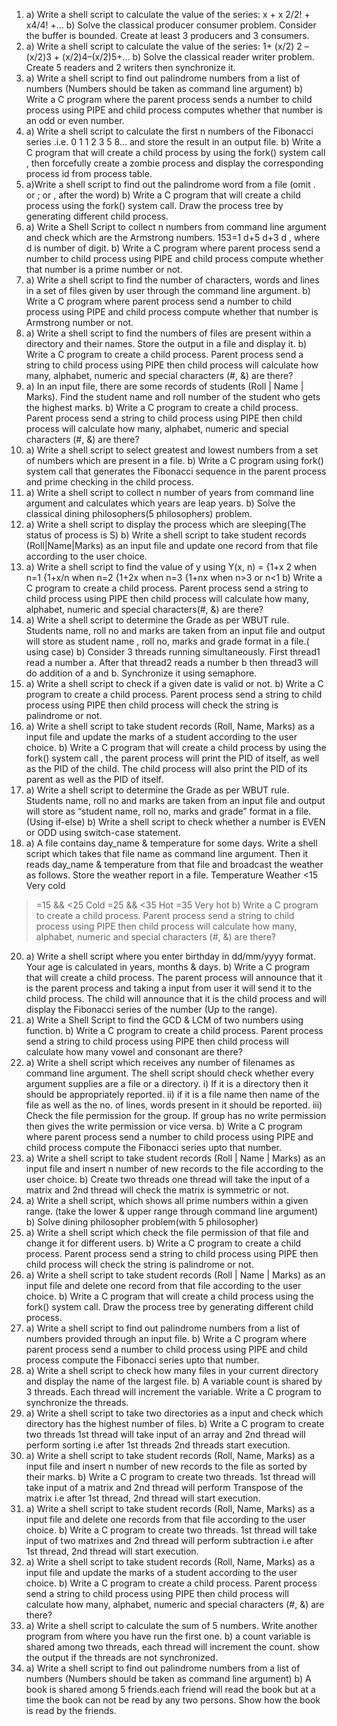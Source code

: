 1. a) Write a shell script to calculate the value of the series: x + x
2/2! + x4/4! +...
b) Solve the classical producer consumer problem. Consider the buffer is bounded. Create
at least 3 producers and 3 consumers.
2. a) Write a shell script to calculate the value of the series: 1+ (x/2)
2 –(x/2)3 + (x/2)4–(x/2)5+...
b) Solve the classical reader writer problem. Create 5 readers and 2 writers then
synchronize it.
3. a) Write a shell script to find out palindrome numbers from a list of numbers (Numbers
should be taken as command line argument)
b) Write a C program where the parent process sends a number to child process using PIPE
and child process computes whether that number is an odd or even number.
4. a) Write a shell script to calculate the first n numbers of the Fibonacci series .i.e. 0 1 1 2
3 5 8… and store the result in an output file.
b) Write a C program that will create a child process by using the fork() system call , then
forcefully create a zombie process and display the corresponding process id from process
table.
5. a)Write a shell script to find out the palindrome word from a file (omit . or ; or , after the
word)
b) Write a C program that will create a child process using the fork() system call. Draw the
process tree by generating different child process.
6. a) Write a Shell Script to collect n numbers from command line argument and check
which are the Armstrong numbers. 153=1
d+5
d+3
d
, where d is number of digit.
b) Write a C program where parent process send a number to child process using PIPE and
child process compute whether that number is a prime number or not.
7. a) Write a shell script to find the number of characters, words and lines in a set of files
given by user through the command line argument.
b) Write a C program where parent process send a number to child process using PIPE and
child process compute whether that number is Armstrong number or not.
9. a) Write a shell script to find the numbers of files are present within a directory and their
names. Store the output in a file and display it.
b) Write a C program to create a child process. Parent process send a string to child
process using PIPE then child process will calculate how many, alphabet, numeric and
special characters (#, &) are there?
10. a) In an input file, there are some records of students (Roll | Name | Marks). Find the
student name and roll number of the student who gets the highest marks.
b) Write a C program to create a child process. Parent process send a string to child
process using PIPE then child process will calculate how many, alphabet, numeric and
special characters (#, &) are there?
11. a) Write a shell script to select greatest and lowest numbers from a set of numbers
which are present in a file.
b) Write a C program using fork() system call that generates the Fibonacci sequence in the
parent process and prime checking in the child process.
12. a) Write a shell script to collect n number of years from command line argument and
calculates which years are leap years.
b) Solve the classical dining philosophers(5 philosophers) problem.
13. a) Write a shell script to display the process which are sleeping(The status of process is
S)
b) Write a shell script to take student records (Roll|Name|Marks) as an input file and update
one record from that file according to the user choice.
14. a) Write a shell script to find the value of y using
Y(x, n) = {1+x
2 when n=1
{1+x/n when n=2
{1+2x when n=3
{1+nx when n>3 or n<1
b) Write a C program to create a child process. Parent process send a string to child
process using PIPE then child process will calculate how many, alphabet, numeric and
special characters(#, &) are there?
15. a) Write a shell script to determine the Grade as per WBUT rule. Students name, roll no
and marks are taken from an input file and output will store as student name , roll no,
marks and grade format in a file.( using case)
b) Consider 3 threads running simultaneously. First thread1 read a number a. After that
thread2 reads a number b then thread3 will do addition of a and b. Synchronize it using
semaphore.
16. a) Write a shell script to check if a given date is valid or not.
b) Write a C program to create a child process. Parent process send a string to child
process using PIPE then child process will check the string is palindrome or not.
17. a) Write a shell script to take student records (Roll, Name, Marks) as a input file and
update the marks of a student according to the user choice.
b) Write a C program that will create a child process by using the fork() system call , the
parent process will print the PID of itself, as well as the PID of the child. The child process
will also print the PID of its parent as well as the PID of itself.
18. a) Write a shell script to determine the Grade as per WBUT rule. Students name, roll no
and marks are taken from an input file and output will store as “student name, roll no,
marks and grade” format in a file. (Using if-else)
b) Write a shell script to check whether a number is EVEN or ODD using switch-case
statement.
19. a) A file contains day_name & temperature for some days. Write a shell script which
takes that file name as command line argument. Then it reads day_name & temperature
from that file and broadcast the weather as follows. Store the weather report in a file.
Temperature Weather
<15 Very cold
>=15 && <25 Cold
>=25 && <35 Hot
>=35 Very hot
b) Write a C program to create a child process. Parent process send a string to child
process using PIPE then child process will calculate how many, alphabet, numeric and
special characters (#, &) are there?
20. a) Write a shell script where you enter birthday in dd/mm/yyyy format. Your age is
calculated in years, months & days.
b) Write a C program that will create a child process. The parent process will announce that
it is the parent process and taking a input from user it will send it to the child process. The
child will announce that it is the child process and will display the Fibonacci series of the
number (Up to the range).
21. a) Write a Shell Script to find the GCD & LCM of two numbers using function.
b) Write a C program to create a child process. Parent process send a string to child
process using PIPE then child process will calculate how many vowel and consonant are
there?
22. a) Write a shell script which receives any number of filenames as command line
argument. The shell script should check whether every argument supplies are a file or a
directory.
i) If it is a directory then it should be appropriately reported.
ii) if it is a file name then name of the file as well as the no. of lines, words present in it should
be reported.
iii) Check the file permission for the group. If group has no write permission then gives the write
permission or vice versa.
b) Write a C program where parent process send a number to child process using PIPE and
child process compute the Fibonacci series upto that number.
23. a) Write a shell script to take student records (Roll | Name | Marks) as an input file and
insert n number of new records to the file according to the user choice.
b) Create two threads one thread will take the input of a matrix and 2nd thread will check
the matrix is symmetric or not.
24. a) Write a shell script, which shows all prime numbers within a given range. (take the
lower & upper range through command line argument)
b) Solve dining philosopher problem(with 5 philosopher)
25. a) Write a shell script which check the file permission of that file and change it for
different users.
b) Write a C program to create a child process. Parent process send a string to child
process using PIPE then child process will check the string is palindrome or not.
26. a) Write a shell script to take student records (Roll | Name | Marks) as an input file and
delete one record from that file according to the user choice.
b) Write a C program that will create a child process using the fork() system call. Draw the
process tree by generating different child process.
27. a) Write a shell script to find out palindrome numbers from a list of numbers provided
through an input file.
b) Write a C program where parent process send a number to child process using PIPE and
child process compute the Fibonacci series upto that number.
28. a) Write a shell script to check how many files in your current directory and display the
name of the largest file.
b) A variable count is shared by 3 threads. Each thread will increment the variable. Write a C
program to synchronize the threads.
29. a) Write a shell script to take two directories as a input and check which directory has
the highest number of files.
b) Write a C program to create two threads 1st thread will take input of an array and 2nd
thread will perform sorting i.e after 1st threads 2nd threads start execution.
30. a) Write a shell script to take student records (Roll, Name, Marks) as a input file and
insert n number of new records to the file as sorted by their marks.
b) Write a C program to create two threads. 1st thread will take input of a matrix and 2nd
thread will perform Transpose of the matrix i.e after 1st thread, 2nd thread will start
execution.
31. a) Write a shell script to take student records (Roll, Name, Marks) as a input file and
delete one records from that file according to the user choice.
b) Write a C program to create two threads. 1st thread will take input of two matrixes and
2nd thread will perform subtraction i.e after 1st thread, 2nd thread will start execution.
32. a) Write a shell script to take student records (Roll, Name, Marks) as a input file and
update the marks of a student according to the user choice.
b) Write a C program to create a child process. Parent process send a string to child
process using PIPE then child process will calculate how many, alphabet, numeric and
special characters (#, &amp;) are there?
33. a) Write a shell script to calculate the sum of 5 numbers. Write another program from
where you have run the first one.
b) a count variable is shared among two threads, each thread will increment the count.
show the output if the threads are not synchronized.
34. a) Write a shell script to find out palindrome numbers from a list of numbers (Numbers
should be taken as command line argument)
b) A book is shared among 5 friends.each friend will read the book but at a time the book
can not be read by any two persons. Show how the book is read by the friends.
